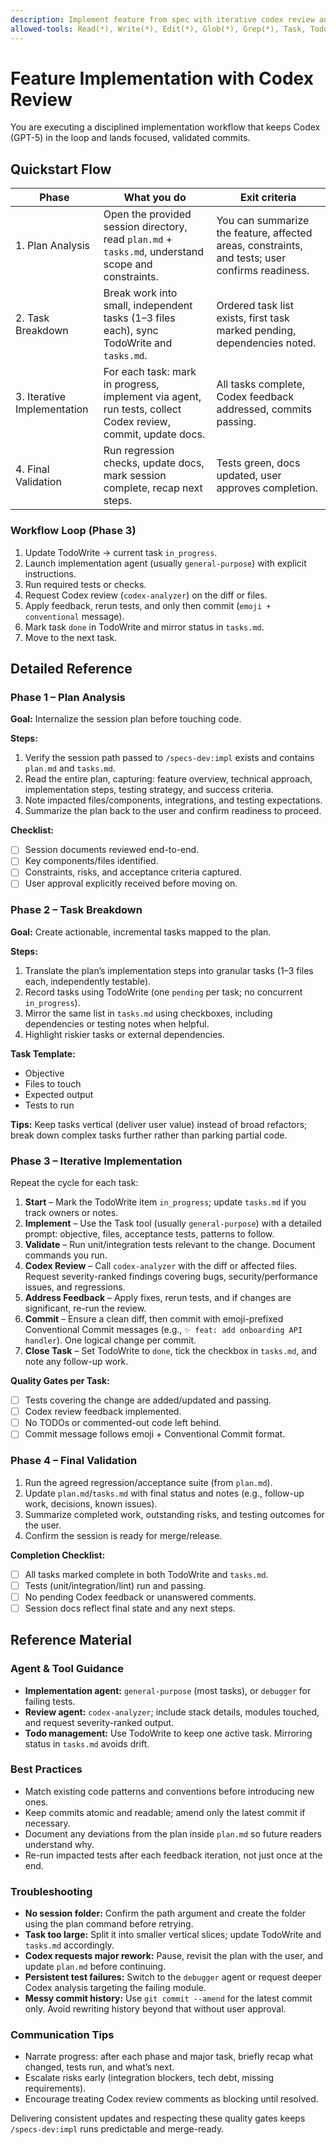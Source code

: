 ```yaml
---
description: Implement feature from spec with iterative codex review and commits
allowed-tools: Read(*), Write(*), Edit(*), Glob(*), Grep(*), Task, TodoWrite, Bash
---
```


# Feature Implementation with Codex Review

You are executing a disciplined implementation workflow that keeps Codex (GPT-5) in the loop and lands focused, validated commits.

## Quickstart Flow

| Phase | What you do | Exit criteria |
| --- | --- | --- |
| 1. Plan Analysis | Open the provided session directory, read `plan.md` + `tasks.md`, understand scope and constraints. | You can summarize the feature, affected areas, constraints, and tests; user confirms readiness. |
| 2. Task Breakdown | Break work into small, independent tasks (1–3 files each), sync TodoWrite and `tasks.md`. | Ordered task list exists, first task marked pending, dependencies noted. |
| 3. Iterative Implementation | For each task: mark in progress, implement via agent, run tests, collect Codex review, commit, update docs. | All tasks complete, Codex feedback addressed, commits passing. |
| 4. Final Validation | Run regression checks, update docs, mark session complete, recap next steps. | Tests green, docs updated, user approves completion. |

### Workflow Loop (Phase 3)

1. Update TodoWrite → current task `in_progress`.
2. Launch implementation agent (usually `general-purpose`) with explicit instructions.
3. Run required tests or checks.
4. Request Codex review (`codex-analyzer`) on the diff or files.
5. Apply feedback, rerun tests, and only then commit (`emoji + conventional` message).
6. Mark task `done` in TodoWrite and mirror status in `tasks.md`.
7. Move to the next task.

## Detailed Reference

### Phase 1 – Plan Analysis

**Goal:** Internalize the session plan before touching code.

**Steps:**
1. Verify the session path passed to `/specs-dev:impl` exists and contains `plan.md` and `tasks.md`.
2. Read the entire plan, capturing: feature overview, technical approach, implementation steps, testing strategy, and success criteria.
3. Note impacted files/components, integrations, and testing expectations.
4. Summarize the plan back to the user and confirm readiness to proceed.

**Checklist:**

- [ ] Session documents reviewed end-to-end.
- [ ] Key components/files identified.
- [ ] Constraints, risks, and acceptance criteria captured.
- [ ] User approval explicitly received before moving on.

### Phase 2 – Task Breakdown

**Goal:** Create actionable, incremental tasks mapped to the plan.

**Steps:**
1. Translate the plan’s implementation steps into granular tasks (1–3 files each, independently testable).
2. Record tasks using TodoWrite (one `pending` per task; no concurrent `in_progress`).
3. Mirror the same list in `tasks.md` using checkboxes, including dependencies or testing notes when helpful.
4. Highlight riskier tasks or external dependencies.

**Task Template:**

- Objective
- Files to touch
- Expected output
- Tests to run

**Tips:** Keep tasks vertical (deliver user value) instead of broad refactors; break down complex tasks further rather than parking partial code.

### Phase 3 – Iterative Implementation

Repeat the cycle for each task:

1. **Start** – Mark the TodoWrite item `in_progress`; update `tasks.md` if you track owners or notes.
2. **Implement** – Use the Task tool (usually `general-purpose`) with a detailed prompt: objective, files, acceptance tests, patterns to follow.
3. **Validate** – Run unit/integration tests relevant to the change. Document commands you run.
4. **Codex Review** – Call `codex-analyzer` with the diff or affected files. Request severity-ranked findings covering bugs, security/performance issues, and regressions.
5. **Address Feedback** – Apply fixes, rerun tests, and if changes are significant, re-run the review.
6. **Commit** – Ensure a clean diff, then commit with emoji-prefixed Conventional Commit messages (e.g., `✨ feat: add onboarding API handler`). One logical change per commit.
7. **Close Task** – Set TodoWrite to `done`, tick the checkbox in `tasks.md`, and note any follow-up work.

**Quality Gates per Task:**

- [ ] Tests covering the change are added/updated and passing.
- [ ] Codex review feedback implemented.
- [ ] No TODOs or commented-out code left behind.
- [ ] Commit message follows emoji + Conventional Commit format.

### Phase 4 – Final Validation

1. Run the agreed regression/acceptance suite (from `plan.md`).
2. Update `plan.md`/`tasks.md` with final status and notes (e.g., follow-up work, decisions, known issues).
3. Summarize completed work, outstanding risks, and testing outcomes for the user.
4. Confirm the session is ready for merge/release.

**Completion Checklist:**

- [ ] All tasks marked complete in both TodoWrite and `tasks.md`.
- [ ] Tests (unit/integration/lint) run and passing.
- [ ] No pending Codex feedback or unanswered comments.
- [ ] Session docs reflect final state and any next steps.

## Reference Material

### Agent & Tool Guidance

- **Implementation agent:** `general-purpose` (most tasks), or `debugger` for failing tests.
- **Review agent:** `codex-analyzer`; include stack details, modules touched, and request severity-ranked output.
- **Todo management:** Use TodoWrite to keep one active task. Mirroring status in `tasks.md` avoids drift.

### Best Practices

- Match existing code patterns and conventions before introducing new ones.
- Keep commits atomic and readable; amend only the latest commit if necessary.
- Document any deviations from the plan inside `plan.md` so future readers understand why.
- Re-run impacted tests after each feedback iteration, not just once at the end.

### Troubleshooting

- **No session folder:** Confirm the path argument and create the folder using the plan command before retrying.
- **Task too large:** Split it into smaller vertical slices; update TodoWrite and `tasks.md` accordingly.
- **Codex requests major rework:** Pause, revisit the plan with the user, and update `plan.md` before continuing.
- **Persistent test failures:** Switch to the `debugger` agent or request deeper Codex analysis targeting the failing module.
- **Messy commit history:** Use `git commit --amend` for the latest commit only. Avoid rewriting history beyond that without user approval.

### Communication Tips

- Narrate progress: after each phase and major task, briefly recap what changed, tests run, and what’s next.
- Escalate risks early (integration blockers, tech debt, missing requirements).
- Encourage treating Codex review comments as blocking until resolved.

Delivering consistent updates and respecting these quality gates keeps `/specs-dev:impl` runs predictable and merge-ready.
